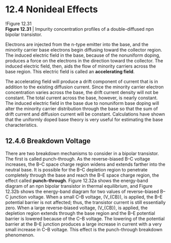 # 12.4 Nonideal Effects

!Figure 12.31  
**Figure 12.31** | Impurity concentration profiles of a double-diffused npn bipolar transistor.

Electrons are injected from the n-type emitter into the base, and the minority carrier base electrons begin diffusing toward the collector region. The induced electric field in the base, because of the nonuniform doping, produces a force on the electrons in the direction toward the collector. The induced electric field, then, aids the flow of minority carriers across the base region. This electric field is called an **accelerating field**.

The accelerating field will produce a drift component of current that is in addition to the existing diffusion current. Since the minority carrier electron concentration varies across the base, the drift current density will not be constant. The total current across the base, however, is nearly constant. The induced electric field in the base due to nonuniform base doping will alter the minority carrier distribution through the base so that the sum of drift current and diffusion current will be constant. Calculations have shown that the uniformly doped base theory is very useful for estimating the base characteristics.

## 12.4.6 Breakdown Voltage

There are two breakdown mechanisms to consider in a bipolar transistor. The first is called punch-through. As the reverse-biased B–C voltage increases, the B–C space charge region widens and extends farther into the neutral base. It is possible for the B–C depletion region to penetrate completely through the base and reach the B–E space charge region, the effect called **punch-through**. Figure 12.32a shows the energy-band diagram of an npn bipolar transistor in thermal equilibrium, and Figure 12.32b shows the energy-band diagram for two values of reverse-biased B–C junction voltage. When a small C–B voltage, \(V_{CB}\), is applied, the B–E potential barrier is not affected; thus, the transistor current is still essentially zero. When a large reverse-biased voltage, \(V_{CB}\), is applied, the depletion region extends through the base region and the B–E potential barrier is lowered because of the C–B voltage. The lowering of the potential barrier at the B–E junction produces a large increase in current with a very small increase in C–B voltage. This effect is the punch-through breakdown phenomenon.